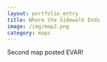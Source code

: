 ```yaml
---
layout: portfolio_entry
title: Where the Sidewalk Ends
image: /img/map2.png
category: maps
---
```

Second map posted EVAR!